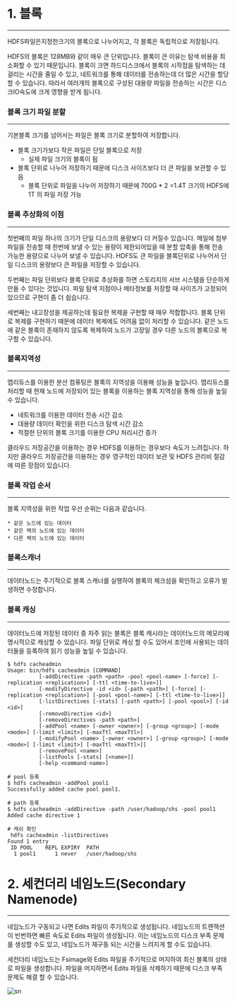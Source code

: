 # 1. 블록
* * *
HDFS파일은지정한크기의 블록으로 나누어지고, 각 블록은 독립적으로 저장됩니다. 

HDFS의 블록은 128MB와 같이 매우 큰 단위입니다. 블록이 큰 이유는 탐색 비용을 최소화할 수 있기 때문입니다. 블록이 크면 하드디스크에서 블록의 시작접을 탐색하는 데 걸리는 시간을 줄일 수 있고, 네트워크를 통해 데이터를 전송하는데 더 많은 시간을 할당할 수 있습니다. 따라서 여러개의 블록으로 구성된 대용량 파일을 전송하는 시간은 디스크IO속도에 크게 영향을 받게 됩니다. 

### 블록 크기 파일 분할
***
기본블록 크기를 넘어서는 파일은 블록 크기로 분할하여 저장합니다. 

  * 블록 크기가보다 작은 파일은 단일 블록으로 저장 
    - 실제 파일 크기의 블록이 됨
  * 블록 단위로 나누어 저장하기 때문에 디스크 사이즈보다 더 큰 파일을 보관할 수 있음
    - 블록 단위로 파일을 나누어 저장하기 때문에 700G * 2 =1.4T 크기의 HDFS에 1T 의 파일 저장 가능
    
### 블록 추상화의 이점
***
첫번째의 파일 하나의 크기가 단일 디스크의 용량보다 더 커질수 있습니다. 메일에 첨부파일을 전송할 때 한번에 보낼 수 있는 용량이 제한되어있을 때 분할 압축을 통해 전송 가능한 용량으로 나누어 보낼 수 있습니다. HDFS도 큰 파일을 블록단위로 나누어서 단일 디스크의 용량보다 큰 파일을 저장할 수 있습니다. 

두번째는 파일 단위보다 블록 단위로 추상화를 하면 스토리지의 서브 시스템을 단순하게 만들 수 있다는 것입니다. 파일 탐색 지점이나 메타정보를 저장할 때 사이즈가 고정되어 있으므로 구현이 좀 더 쉽습니다. 

세번째는 내고장성을 제공하는데 필요한 복제을 구현할 때 매우 적합합니다. 블록 단위로 복제를 구현하기 때문에 데이터 복제에도 어려움 없이 처리할 수 있습니다. 같은 노드에 같은 블록이 존재하지 않도록 복제하여 노드가 고장일 경우 다른 노드의 블록으로 복구할 수 있습니다. 

### 블록지역성
***
맵리듀스를 이용한 분산 컴퓨팅은 블록의 지역성을 이용해 성능을 높입니다. 맵리듀스를 처리할 때 현재 노드에 저장되어 있는 블록을 이용하는 블록 지역성을 통해 성능을 높일 수 있습니다. 

   * 네트워크를 이용한 데이터 전송 시간 감소 
   * 대용량 데이터 확인을 위한 디스크 탐색 시간 감소 
   * 적절한 단위의 블록 크기를 이용한 CPU 처리시간 증가 
   
클라우드 저장공간을 이용하는 경우 HDFS를 이용하는 경우보다 속도가 느려집니다. 하지만 클라우드 저장공간을 이용하는 경우 영구적인 데이터 보관 및 HDFS 관리비 절감에 따른 장점이 있습니다. 

### 블록 작업 순서
***
블록 지역성을 위한 작업 우선 순위는 다음과 같습니다. 

    * 같은 노드에 있는 데이터 
    * 같은 랙의 노드에 있는 데이터 
    * 다른 랙의 노드에 있는 데이터 
    
### 블록스캐너
***
데이터노드는 주기적으로 블록 스캐너를 실행하여 블록의 체크섬을 확인하고 오류가 발생하면 수정합니다. 

### 블록 캐싱 
***
데이터노드에 저장된 데이터 중 자주 읽는 블록은 블록 캐시라는 데이터노드의 메모리에 명시적으로 캐싱할 수 있습니다. 파일 단위로 캐싱 할 수도 있어서 조인에 사용되는 데이터들을 등록하여 읽기 성능을 높일 수 있습니다.
```
$ hdfs cacheadmin
Usage: bin/hdfs cacheadmin [COMMAND]
          [-addDirective -path <path> -pool <pool-name> [-force] [-replication <replication>] [-ttl <time-to-live>]]
          [-modifyDirective -id <id> [-path <path>] [-force] [-replication <replication>] [-pool <pool-name>] [-ttl <time-to-live>]]
          [-listDirectives [-stats] [-path <path>] [-pool <pool>] [-id <id>]
          [-removeDirective <id>]
          [-removeDirectives -path <path>]
          [-addPool <name> [-owner <owner>] [-group <group>] [-mode <mode>] [-limit <limit>] [-maxTtl <maxTtl>]
          [-modifyPool <name> [-owner <owner>] [-group <group>] [-mode <mode>] [-limit <limit>] [-maxTtl <maxTtl>]]
          [-removePool <name>]
          [-listPools [-stats] [<name>]]
          [-help <command-name>]

# pool 등록 
$ hdfs cacheadmin -addPool pool1
Successfully added cache pool pool1.

# path 등록
$ hdfs cacheadmin -addDirective -path /user/hadoop/shs -pool pool1
Added cache directive 1

# 캐쉬 확인 
 hdfs cacheadmin -listDirectives
Found 1 entry
 ID POOL    REPL EXPIRY  PATH             
  1 pool1      1 never   /user/hadoop/shs 
```

# 2. 세컨더리 네임노드(Secondary Namenode)
* * *
네임노드가 구동되고 나면 Edits 파일이 주기적으로 생성됩니다. 네임노드의 트랜잭션이 빈번하면 빠른 속도로 Edits 파일이 생성됩니다. 이는 네임노드의 디스크 부족 문제를 생성할 수도 있고, 네임노드가 재구동 되는 시간을 느려지게 할 수도 있습니다.

세컨더리 네임노드는 Fsimage와 Edits 파일을 주기적으로 머지하여 최신 블록의 상태로 파일을 생성합니다. 파일을 머지하면서 Edits 파일을 삭제하기 때문에 디스크 부족 문제도 해결 할 수 있습니다.

![sn](https://charsyam.files.wordpress.com/2011/04/fsimage.png)
